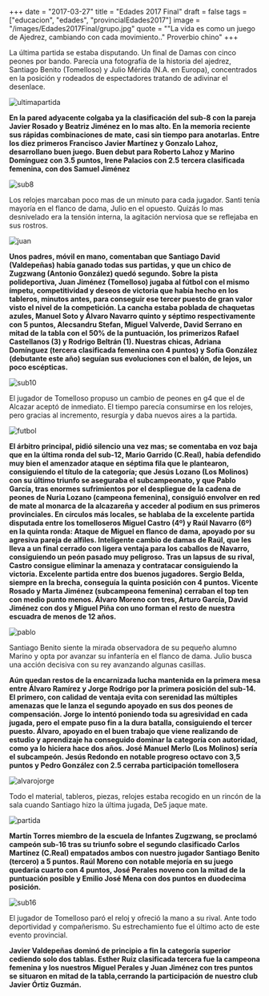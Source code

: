 +++
date = "2017-03-27"
title = "Edades 2017 Final"
draft = false
tags = ["educacion", "edades", "provincialEdades2017"]
image = "/images/Edades2017Final/grupo.jpg"
quote = "\"La vida es como un juego de Ajedrez, cambiando con cada movimiento..\" Proverbio chino"
+++

La última partida se estaba disputando. Un final de Damas con cinco peones por bando. Parecía una fotografía de la historia del ajedrez, Santiago Benito (Tomelloso) y Julio Mérida (N.A. en Europa), concentrados en la posición y rodeados de espectadores tratando de adivinar el desenlace.

![ultimapartida](/images/Edades2017Final/ultimapartida.jpg)

**En la pared adyacente colgaba ya la clasificación del sub-8 con la pareja Javier Rosado y Beatriz Jiménez en lo mas alto. En la memoria reciente sus rápidas combinaciones de mate, casi sin tiempo para anotarlas. Entre los diez primeros Francisco Javier Martínez y Gonzalo Lahoz, desarrollano buen juego. Buen debut para Roberto Lahoz y Marino Domínguez con 3.5 puntos,  Irene Palacios con 2.5 tercera clasificada femenina, con dos Samuel Jiménez**

![sub8](/images/Edades2017Final/sub8.jpg)


Los relojes marcaban poco mas de un minuto para cada jugador. Santi tenía mayoría en el flanco de dama, Julio en el opuesto. Quizás lo mas desnivelado era la tensión interna, la agitación nerviosa que se reflejaba en sus rostros.

![juan](/images/Edades2017Final/juan.jpg)

 **Unos padres, móvil en mano, comentaban que Santiago David (Valdepeñas) había ganado todas sus partidas, y que un chico de Zugzwang (Antonio González) quedó segundo. Sobre la pista polideportiva, Juan Jiménez  (Tomelloso) jugaba al fútbol con el mismo ímpetu, competitividad y deseos de victoria que había hecho en los tableros, minutos antes, para conseguir ese tercer puesto de gran valor visto el nivel de la competición. La cancha estaba poblada de chaquetas azules, Manuel Soto y Álvaro Navarro quinto y séptimo respectivamente con 5 puntos, Alecsandru Stefan, Miguel Valverde, David Serrano en mitad de la tabla con el 50% de la puntuación, los primerizos Rafael Castellanos (3) y Rodrigo Beltrán (1). Nuestras chicas, Adriana Domínguez (tercera clasificada femenina con 4 puntos) y Sofía González (debutante este año) seguían sus evoluciones con el balón, de lejos, un poco escépticas.**

![sub10](/images/Edades2017Final/sub10.png)

El jugador de Tomelloso propuso un cambio de peones en g4 que el de Alcazar aceptó de inmediato. El tiempo parecía consumirse en los relojes, pero gracias al incremento, resurgía y daba nuevos aires a la partida.

![futbol](/images/Edades2017Final/futbol.jpg)


**El árbitro principal, pidió silencio una vez mas; se comentaba en voz baja que en la última ronda del sub-12, Mario Garrido (C.Real), había defendido muy bien el amenzador ataque en séptima fila que le plantearon, consiguiendo el título de la categoría; que Jesús Lozano (Los Molinos) con su último triunfo se aseguraba el subcampeonato, y que Pablo García, tras enormes sufrimientos por el despliegue de la cadena de peones de Nuria Lozano (campeona femenina), consiguió envolver en red de mate al monarca de la alcazareña y acceder al  podium en sus primeros provinciales. En círculos más locales, se hablaba de la excelente partida disputada entre los tomelloseros Miguel Castro (4º) y Raúl Navarro (6º) en la quinta ronda: Ataque de Miguel en flanco de dama, apoyado por su agresiva pareja de alfiles. Inteligente cambio de damas de Raúl, que les lleva a un final cerrado con ligera ventaja para los caballos de Navarro, consiguiendo un peón pasado muy peligroso. Tras un lapsus de su rival, Castro consigue eliminar la amenaza y contratacar consiguiendo la victoria. Excelente partida entre dos buenos jugadores. Sergio Belda, siempre en la brecha, conseguía la quinta posición con 4 puntos. Vicente Rosado y Marta Jiménez (subcampeona femenina) cerraban el top ten con medio punto menos. Álvaro Moreno con tres, Arturo García, David Jiménez con dos y Miguel Piña con uno forman el resto de nuestra escuadra de menos de 12 años.** 

![pablo](/images/Edades2017Final/pablo.jpg)

Santiago Benito siente la mirada observadora de su pequeño alumno Marino y opta por avanzar su infantería en el flanco de dama. Julio busca una acción decisiva con su rey avanzando algunas casillas.

**Aún quedan restos de la encarnizada lucha mantenida en la primera mesa  entre Álvaro Ramírez y Jorge Rodrigo por la primera posición del sub-14. El primero, con calidad de ventaja evita con serenidad las múltiples amenazas que le lanza el segundo apoyado en sus dos peones de compensación. Jorge lo intentó poniendo toda su agresividad en cada jugada, pero el empate puso fin a la dura batalla, consiguiendo el tercer puesto. Álvaro, apoyado en el buen trabajo que viene realizando de estudio y aprendizaje ha conseguido dominar la categoría con autoridad, como ya lo hiciera hace dos años. José Manuel Merlo (Los Molinos) sería el subcampeón. Jesús Redondo en notable progreso octavo con 3,5 puntos y Pedro González con 2.5 cerraba participación tomellosera**

![alvarojorge](/images/Edades2017Final/alvarojorge.jpg)

Todo el material, tableros, piezas, relojes estaba recogido en un rincón de la sala cuando Santiago hizo la última jugada, De5 jaque mate.

![partida](/images/Edades2017Final/partida.jpg)

**Martín Torres miembro de la escuela de Infantes Zugzwang, se proclamó campeón sub-16 tras su triunfo sobre el segundo clasificado Carlos Martínez (C.Real) empatados ambos con nuestro jugador Santiago Benito (tercero) a 5 puntos. Raúl Moreno con notable mejoría en su juego quedaría cuarto con 4 puntos, José Perales noveno con la mitad de la puntuación posible y Emilio José Mena con dos puntos en duodecima posición.**

![sub16](/images/Edades2017Final/sub16.jpg)


El jugador de Tomelloso paró el reloj y ofreció la mano a su rival. Ante todo deportividad y compañerismo. Su estrechamiento fue el último acto de este evento provincial.

**Javier Valdepeñas dominó de principio a fin la categoría superior cediendo solo dos tablas. Esther Ruiz clasificada tercera fue la campeona femenina y los nuestros Miguel Perales y Juan Jiménez con tres puntos se situaron en mitad de la tabla,cerrando la participación de nuestro club Javier Órtiz Guzmán.**